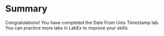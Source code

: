 # Summary

Congratulations! You have completed the Date From Unix Timestamp lab. You can practice more labs in LabEx to improve your skills.
